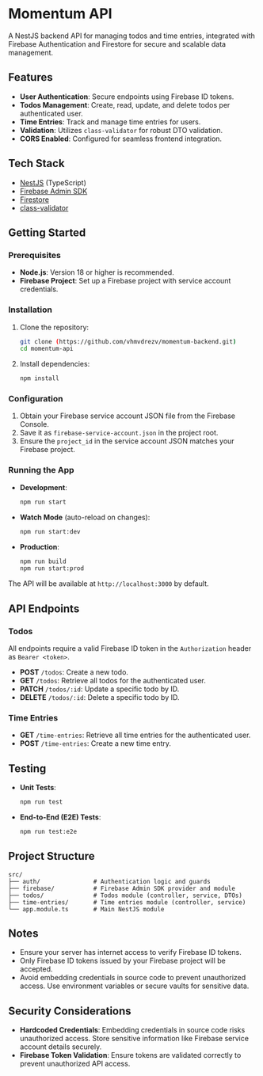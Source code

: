 # Momentum API

A NestJS backend API for managing todos and time entries, integrated with Firebase Authentication and Firestore for secure and scalable data management.

## Features

- **User Authentication**: Secure endpoints using Firebase ID tokens.
- **Todos Management**: Create, read, update, and delete todos per authenticated user.
- **Time Entries**: Track and manage time entries for users.
- **Validation**: Utilizes `class-validator` for robust DTO validation.
- **CORS Enabled**: Configured for seamless frontend integration.

## Tech Stack

- [NestJS](https://nestjs.com/) (TypeScript)
- [Firebase Admin SDK](https://firebase.google.com/docs/admin/setup)
- [Firestore](https://firebase.google.com/docs/firestore)
- [class-validator](https://github.com/typestack/class-validator)

## Getting Started

### Prerequisites

- **Node.js**: Version 18 or higher is recommended.
- **Firebase Project**: Set up a Firebase project with service account credentials.

### Installation

1. Clone the repository:
   ```bash
   git clone (https://github.com/vhmvdrezv/momentum-backend.git)
   cd momentum-api
   ```

2. Install dependencies:
   ```bash
   npm install
   ```

### Configuration

1. Obtain your Firebase service account JSON file from the Firebase Console.
2. Save it as `firebase-service-account.json` in the project root.
3. Ensure the `project_id` in the service account JSON matches your Firebase project.

### Running the App

- **Development**:
  ```bash
  npm run start
  ```

- **Watch Mode** (auto-reload on changes):
  ```bash
  npm run start:dev
  ```

- **Production**:
  ```bash
  npm run build
  npm run start:prod
  ```

The API will be available at `http://localhost:3000` by default.

## API Endpoints

### Todos

All endpoints require a valid Firebase ID token in the `Authorization` header as `Bearer <token>`.

- **POST** `/todos`: Create a new todo.
- **GET** `/todos`: Retrieve all todos for the authenticated user.
- **PATCH** `/todos/:id`: Update a specific todo by ID.
- **DELETE** `/todos/:id`: Delete a specific todo by ID.

### Time Entries

- **GET** `/time-entries`: Retrieve all time entries for the authenticated user.
- **POST** `/time-entries`: Create a new time entry.

## Testing

- **Unit Tests**:
  ```bash
  npm run test
  ```

- **End-to-End (E2E) Tests**:
  ```bash
  npm run test:e2e
  ```

## Project Structure

```
src/
├── auth/               # Authentication logic and guards
├── firebase/           # Firebase Admin SDK provider and module
├── todos/              # Todos module (controller, service, DTOs)
├── time-entries/       # Time entries module (controller, service)
└── app.module.ts       # Main NestJS module
```

## Notes

- Ensure your server has internet access to verify Firebase ID tokens.
- Only Firebase ID tokens issued by your Firebase project will be accepted.
- Avoid embedding credentials in source code to prevent unauthorized access. Use environment variables or secure vaults for sensitive data.

## Security Considerations

- **Hardcoded Credentials**: Embedding credentials in source code risks unauthorized access. Store sensitive information like Firebase service account details securely.
- **Firebase Token Validation**: Ensure tokens are validated correctly to prevent unauthorized API access.
